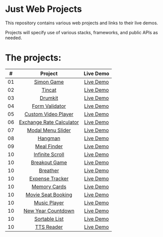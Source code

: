 # Just Web Projects

This repository contains various web projects and links to their live demos.

Projects will specify use of various stacks, frameworks, and public APIs as needed.

# The projects:

|  #  |                                             Project                                              |                                  Live Demo                                   |
| :-: | :----------------------------------------------------------------------------------------------: | :--------------------------------------------------------------------------: |
| 01  |          [Simon Game](https://github.com/rPhase/justwebprojects/tree/master/simon-game)          |      [Live Demo](https://rphase.github.io/justwebprojects/simon-game/)       |
| 02  |              [Tincat](https://github.com/rPhase/justwebprojects/tree/master/tincat)              |        [Live Demo](https://rphase.github.io/justwebprojects/tincat/)         |
| 03  |             [Drumkit](https://github.com/rPhase/justwebprojects/tree/master/drumkit)             |        [Live Demo](https://rphase.github.io/justwebprojects/drumkit/)        |
| 04  |      [Form Validator](https://github.com/rPhase/justwebprojects/tree/master/form-validator)      |    [Live Demo](https://rphase.github.io/justwebprojects/form-validator/)     |
| 05  | [Custom Video Player](https://github.com/rPhase/justwebprojects/tree/master/custom-video-player) |  [Live Demo](https://rphase.github.io/justwebprojects/custom-video-player/)  |
| 06  | [Exchange Rate Calculator](https://github.com/rPhase/justwebprojects/tree/master/exchange-rate)  |     [Live Demo](https://rphase.github.io/justwebprojects/exchange-rate/)     |
| 07  |   [Modal Menu Slider](https://github.com/rPhase/justwebprojects/tree/master/modal-menu-slider)   |   [Live Demo](https://rphase.github.io/justwebprojects/modal-menu-slider/)   |
| 08  |             [Hangman](https://github.com/rPhase/justwebprojects/tree/master/hangman)             |        [Live Demo](https://rphase.github.io/justwebprojects/hangman/)        |
| 09  |         [Meal Finder](https://github.com/rPhase/justwebprojects/tree/master/meal-finder)         |      [Live Demo](https://rphase.github.io/justwebprojects/meal-finder/)      |
| 10  |     [Infinite Scroll](https://github.com/rPhase/justwebprojects/tree/master/infinite-scroll)     |    [Live Demo](https://rphase.github.io/justwebprojects/infinite-scroll/)    |
| 10  |       [Breakout Game](https://github.com/rPhase/justwebprojects/tree/master/breakout-game)       |     [Live Demo](https://rphase.github.io/justwebprojects/breakout-game/)     |
| 10  |            [Breather](https://github.com/rPhase/justwebprojects/tree/master/breather)            |       [Live Demo](https://rphase.github.io/justwebprojects/breather/)        |
| 10  |     [Expense Tracker](https://github.com/rPhase/justwebprojects/tree/master/expense-tracker)     |    [Live Demo](https://rphase.github.io/justwebprojects/expense-tracker/)    |
| 10  |        [Memory Cards](https://github.com/rPhase/justwebprojects/tree/master/memory-cards)        |     [Live Demo](https://rphase.github.io/justwebprojects/memory-cards/)      |
| 10  |  [Movie Seat Booking](https://github.com/rPhase/justwebprojects/tree/master/movie-seat-booking)  |  [Live Demo](https://rphase.github.io/justwebprojects/movie-seat-booking/)   |
| 10  |        [Music Player](https://github.com/rPhase/justwebprojects/tree/master/music-player)        |     [Live Demo](https://rphase.github.io/justwebprojects/music-player/)      |
| 10  |  [New Year Countdown](https://github.com/rPhase/justwebprojects/tree/master/new-year-countdown)  |  [Live Demo](https://rphase.github.io/justwebprojects/new-year-countdown/)   |
| 10  |       [Sortable List](https://github.com/rPhase/justwebprojects/tree/master/sortable-list)       |     [Live Demo](https://rphase.github.io/justwebprojects/sortable-list/)     |
| 10  |    [TTS Reader](https://github.com/rPhase/justwebprojects/tree/master/text-to-speech-reader)     | [Live Demo](https://rphase.github.io/justwebprojects/text-to-speech-reader/) |
